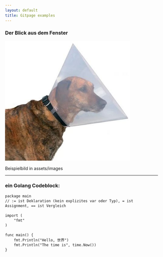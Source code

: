 ```yaml
---
layout: default
title: Gitpage examples
---
```


### Der Blick aus dem Fenster 

![Dies ist ein Beispielbild.](assets/images/dogshield.jpg)

Beispielbild in assets/images

-------
### ein Golang Codeblock:
```
package main
// := ist Deklaration (kein explizites var oder Typ), = ist Assignment, == ist Vergleich

import (
	"fmt"
)

func main() {
	fmt.Println("Hello, 世界")
	fmt.Println("The time is", time.Now())
}
```
